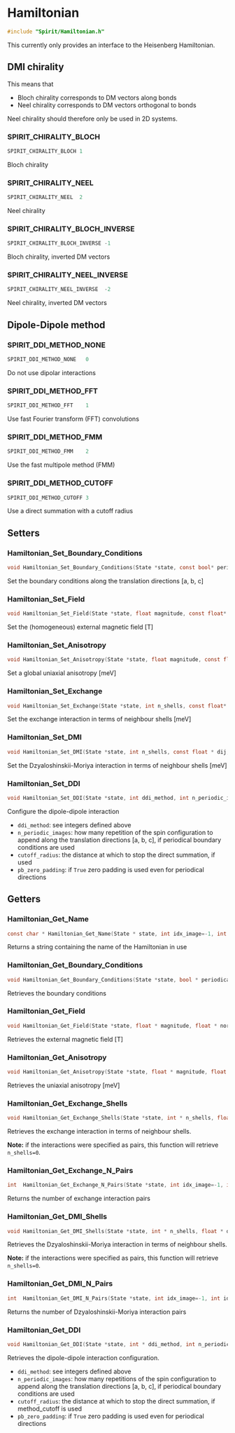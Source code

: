 

Hamiltonian
====================================================================

```C
#include "Spirit/Hamiltonian.h"
```

This currently only provides an interface to the Heisenberg Hamiltonian.



DMI chirality
--------------------------------------------------------------------

This means that
- Bloch chirality corresponds to DM vectors along bonds
- Neel chirality corresponds to DM vectors orthogonal to bonds

Neel chirality should therefore only be used in 2D systems.



### SPIRIT_CHIRALITY_BLOCH

```C
SPIRIT_CHIRALITY_BLOCH 1
```

Bloch chirality



### SPIRIT_CHIRALITY_NEEL

```C
SPIRIT_CHIRALITY_NEEL  2
```

Neel chirality



### SPIRIT_CHIRALITY_BLOCH_INVERSE

```C
SPIRIT_CHIRALITY_BLOCH_INVERSE -1
```

Bloch chirality, inverted DM vectors



### SPIRIT_CHIRALITY_NEEL_INVERSE

```C
SPIRIT_CHIRALITY_NEEL_INVERSE  -2
```

Neel chirality, inverted DM vectors



Dipole-Dipole method
--------------------------------------------------------------------



### SPIRIT_DDI_METHOD_NONE

```C
SPIRIT_DDI_METHOD_NONE   0
```

Do not use dipolar interactions



### SPIRIT_DDI_METHOD_FFT

```C
SPIRIT_DDI_METHOD_FFT    1
```

Use fast Fourier transform (FFT) convolutions



### SPIRIT_DDI_METHOD_FMM

```C
SPIRIT_DDI_METHOD_FMM    2
```

Use the fast multipole method (FMM)



### SPIRIT_DDI_METHOD_CUTOFF

```C
SPIRIT_DDI_METHOD_CUTOFF 3
```

Use a direct summation with a cutoff radius



Setters
--------------------------------------------------------------------



### Hamiltonian_Set_Boundary_Conditions

```C
void Hamiltonian_Set_Boundary_Conditions(State *state, const bool* periodical, int idx_image=-1, int idx_chain=-1)
```

Set the boundary conditions along the translation directions [a, b, c]



### Hamiltonian_Set_Field

```C
void Hamiltonian_Set_Field(State *state, float magnitude, const float* normal, int idx_image=-1, int idx_chain=-1)
```

Set the (homogeneous) external magnetic field [T]



### Hamiltonian_Set_Anisotropy

```C
void Hamiltonian_Set_Anisotropy(State *state, float magnitude, const float* normal, int idx_image=-1, int idx_chain=-1)
```

Set a global uniaxial anisotropy [meV]



### Hamiltonian_Set_Exchange

```C
void Hamiltonian_Set_Exchange(State *state, int n_shells, const float* jij, int idx_image=-1, int idx_chain=-1)
```

Set the exchange interaction in terms of neighbour shells [meV]



### Hamiltonian_Set_DMI

```C
void Hamiltonian_Set_DMI(State *state, int n_shells, const float * dij, int chirality=SPIRIT_CHIRALITY_BLOCH, int idx_image=-1, int idx_chain=-1)
```

Set the Dzyaloshinskii-Moriya interaction in terms of neighbour shells [meV]



### Hamiltonian_Set_DDI

```C
void Hamiltonian_Set_DDI(State *state, int ddi_method, int n_periodic_images[3], float cutoff_radius=0, bool pb_zero_padding=true, int idx_image=-1, int idx_chain=-1)
```

Configure the dipole-dipole interaction

- `ddi_method`: see integers defined above
- `n_periodic_images`: how many repetition of the spin configuration to
  append along the translation directions [a, b, c], if periodical
  boundary conditions are used
- `cutoff_radius`: the distance at which to stop the direct summation,
  if used
- `pb_zero_padding`: if `True` zero padding is used even for periodical directions



Getters
--------------------------------------------------------------------



### Hamiltonian_Get_Name

```C
const char * Hamiltonian_Get_Name(State * state, int idx_image=-1, int idx_chain=-1)
```

Returns a string containing the name of the Hamiltonian in use



### Hamiltonian_Get_Boundary_Conditions

```C
void Hamiltonian_Get_Boundary_Conditions(State *state, bool * periodical, int idx_image=-1, int idx_chain=-1)
```

Retrieves the boundary conditions



### Hamiltonian_Get_Field

```C
void Hamiltonian_Get_Field(State *state, float * magnitude, float * normal, int idx_image=-1, int idx_chain=-1)
```

Retrieves the external magnetic field [T]



### Hamiltonian_Get_Anisotropy

```C
void Hamiltonian_Get_Anisotropy(State *state, float * magnitude, float * normal, int idx_image=-1, int idx_chain=-1)
```

Retrieves the uniaxial anisotropy [meV]



### Hamiltonian_Get_Exchange_Shells

```C
void Hamiltonian_Get_Exchange_Shells(State *state, int * n_shells, float * jij, int idx_image=-1, int idx_chain=-1)
```

Retrieves the exchange interaction in terms of neighbour shells.

**Note:** if the interactions were specified as pairs, this function
will retrieve `n_shells=0`.



### Hamiltonian_Get_Exchange_N_Pairs

```C
int  Hamiltonian_Get_Exchange_N_Pairs(State *state, int idx_image=-1, int idx_chain=-1)
```

Returns the number of exchange interaction pairs



### Hamiltonian_Get_DMI_Shells

```C
void Hamiltonian_Get_DMI_Shells(State *state, int * n_shells, float * dij, int * chirality, int idx_image=-1, int idx_chain=-1)
```

Retrieves the Dzyaloshinskii-Moriya interaction in terms of neighbour shells.

**Note:** if the interactions were specified as pairs, this function
will retrieve `n_shells=0`.



### Hamiltonian_Get_DMI_N_Pairs

```C
int  Hamiltonian_Get_DMI_N_Pairs(State *state, int idx_image=-1, int idx_chain=-1)
```

Returns the number of Dzyaloshinskii-Moriya interaction pairs



### Hamiltonian_Get_DDI

```C
void Hamiltonian_Get_DDI(State *state, int * ddi_method, int n_periodic_images[3], float * cutoff_radius,  bool * pb_zero_padding, int idx_image=-1, int idx_chain=-1)
```

Retrieves the dipole-dipole interaction configuration.

- `ddi_method`: see integers defined above
- `n_periodic_images`: how many repetitions of the spin configuration to
  append along the translation directions [a, b, c], if periodical boundary conditions are used
- `cutoff_radius`: the distance at which to stop the direct summation, if method_cutoff is used
- `pb_zero_padding`: if `True` zero padding is used even for periodical directions

